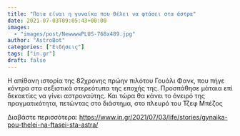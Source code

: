 ```yaml
---
title: "Ποια είναι η γυναίκα που θέλει να φτάσει στα άστρα"
date: 2021-07-03T09:05:43+00:00
images:
  - "images/post/NewwwwPLUS-768x489.jpg"
author: "AstroBot"
categories: ["Ειδήσεις"]
tags: ["in.gr"]
draft: false
---
```


Η απίθανη ιστορία της 82χρονης πρώην πιλότου Γουάλι Φανκ, που πήγε κόντρα στα σεξιστικά στερεότυπα της εποχής της. Προσπάθησε μάταια επί δεκαετίες να γίνει αστροναύτης. Και τώρα θα κάνει το όνειρό της πραγματικότητα, πετώντας στο διάστημα, στο πλευρό του Τζεφ Μπέζος

Διαβάστε περισσότερα: https://www.in.gr/2021/07/03/life/stories/gynaika-pou-thelei-na-ftasei-sta-astra/
